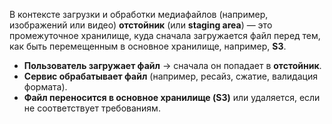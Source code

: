 В контексте загрузки и обработки медиафайлов (например, изображений или видео) **отстойник** (или **staging area**) — это промежуточное хранилище, куда сначала загружается файл перед тем, как быть перемещенным в основное хранилище, например, **S3**.

- **Пользователь загружает файл** → сначала он попадает в **отстойник**.
- **Сервис обрабатывает файл** (например, ресайз, сжатие, валидация формата).
- **Файл переносится в основное хранилище (S3)** или удаляется, если не соответствует требованиям.

